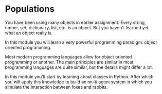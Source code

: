 # Populations

You have been using many objects in earlier assignment. Every string, umber, set, dictionary, list, etc. is an object. But you haven't learned yet what an object really is.

In this module you will learn a very powerful programming paradigm: object oriented programming.

Most modern programming languages allow for object oriented programming or another. The main principles are similar in most programming languages are quite similar, but the details might differ a lot.

In this module you'll start by learning about classes in Python. After which you will apply this knowledge to build an multi agent system in which you simulate the interaction between foxes and rabbits.
